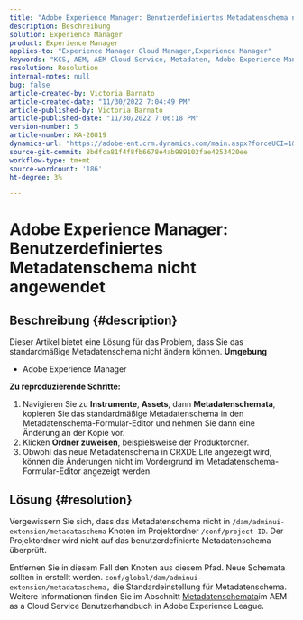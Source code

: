 ```yaml
---
title: "Adobe Experience Manager: Benutzerdefiniertes Metadatenschema nicht angewendet"
description: Beschreibung
solution: Experience Manager
product: Experience Manager
applies-to: "Experience Manager Cloud Manager,Experience Manager"
keywords: "KCS, AEM, AEM Cloud Service, Metadaten, Adobe Experience Manager"
resolution: Resolution
internal-notes: null
bug: false
article-created-by: Victoria Barnato
article-created-date: "11/30/2022 7:04:49 PM"
article-published-by: Victoria Barnato
article-published-date: "11/30/2022 7:06:18 PM"
version-number: 5
article-number: KA-20819
dynamics-url: "https://adobe-ent.crm.dynamics.com/main.aspx?forceUCI=1&pagetype=entityrecord&etn=knowledgearticle&id=179ec9d7-e170-ed11-9561-6045bd006a22"
source-git-commit: 8bdfca81f4f8fb6678e4ab989102fae4253420ee
workflow-type: tm+mt
source-wordcount: '186'
ht-degree: 3%

---
```


# Adobe Experience Manager: Benutzerdefiniertes Metadatenschema nicht angewendet

## Beschreibung {#description}


Dieser Artikel bietet eine Lösung für das Problem, dass Sie das standardmäßige Metadatenschema nicht ändern können.
<b>Umgebung</b>
- Adobe Experience Manager

<b>Zu reproduzierende Schritte:</b>
1. Navigieren Sie zu <b>Instrumente</b>, <b>Assets</b>, dann <b>Metadatenschemata</b>, kopieren Sie das standardmäßige Metadatenschema in den Metadatenschema-Formular-Editor und nehmen Sie dann eine Änderung an der Kopie vor.
2. Klicken <b>Ordner zuweisen</b>, beispielsweise der Produktordner.
3. Obwohl das neue Metadatenschema in CRXDE Lite angezeigt wird, können die Änderungen nicht im Vordergrund im Metadatenschema-Formular-Editor angezeigt werden.



## Lösung {#resolution}


Vergewissern Sie sich, dass das Metadatenschema nicht in `/dam/adminui-extension/metadataschema` Knoten im Projektordner `/conf/project ID`. Der Projektordner wird nicht auf das benutzerdefinierte Metadatenschema überprüft.

Entfernen Sie in diesem Fall den Knoten aus diesem Pfad. Neue Schemata sollten in erstellt werden. `conf/global/dam/adminui-extension/metadataschema,` die Standardeinstellung für Metadatenschema. Weitere Informationen finden Sie im Abschnitt [Metadatenschemata](https://experienceleague.adobe.com/docs/experience-manager-cloud-service/content/assets/manage/metadata-schemas.html)im AEM as a Cloud Service Benutzerhandbuch in Adobe Experience League.
